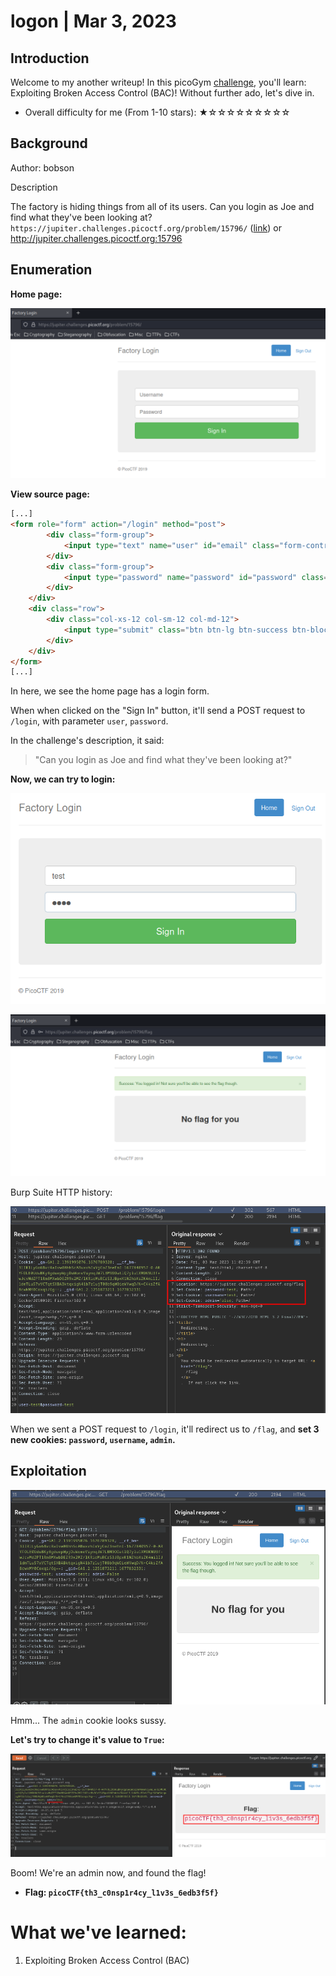 # logon | Mar 3, 2023

## Introduction

Welcome to my another writeup! In this picoGym [challenge](https://play.picoctf.org/practice/challenge/46?category=1&page=1), you'll learn: Exploiting Broken Access Control (BAC)! Without further ado, let's dive in.

- Overall difficulty for me (From 1-10 stars): ★☆☆☆☆☆☆☆☆☆

## Background

Author: bobson

Description

The factory is hiding things from all of its users. Can you login as Joe and find what they've been looking at? `https://jupiter.challenges.picoctf.org/problem/15796/` ([link](https://jupiter.challenges.picoctf.org/problem/15796/)) or http://jupiter.challenges.picoctf.org:15796

## Enumeration

**Home page:**

![](https://raw.githubusercontent.com/siunam321/CTF-Writeups/main/picoGym/Web-Exploitation/logon/images/Pasted%20image%2020230303185914.png)

**View source page:**
```html
[...]
<form role="form" action="/login" method="post">
        <div class="form-group">
            <input type="text" name="user" id="email" class="form-control input-lg" placeholder="Username">
        </div>
        <div class="form-group">
            <input type="password" name="password" id="password" class="form-control input-lg" placeholder="Password">
        </div>
    </div>
    <div class="row">
        <div class="col-xs-12 col-sm-12 col-md-12">
            <input type="submit" class="btn btn-lg btn-success btn-block" value="Sign In">
        </div>
    </div>
</form>
[...]
```

In here, we see the home page has a login form.

When when clicked on the "Sign In" button, it'll send a POST request to `/login`, with parameter `user`, `password`.

In the challenge's description, it said:

> "Can you login as Joe and find what they've been looking at?"

**Now, we can try to login:**

![](https://raw.githubusercontent.com/siunam321/CTF-Writeups/main/picoGym/Web-Exploitation/logon/images/Pasted%20image%2020230303190235.png)

![](https://raw.githubusercontent.com/siunam321/CTF-Writeups/main/picoGym/Web-Exploitation/logon/images/Pasted%20image%2020230303190246.png)

Burp Suite HTTP history:

![](https://raw.githubusercontent.com/siunam321/CTF-Writeups/main/picoGym/Web-Exploitation/logon/images/Pasted%20image%2020230303190337.png)

When we sent a POST request to `/login`, it'll redirect us to `/flag`, and **set 3 new cookies: `password`, `username`, `admin`.**

## Exploitation

![](https://raw.githubusercontent.com/siunam321/CTF-Writeups/main/picoGym/Web-Exploitation/logon/images/Pasted%20image%2020230303190429.png)

Hmm... The `admin` cookie looks sussy.

**Let's try to change it's value to `True`:**

![](https://raw.githubusercontent.com/siunam321/CTF-Writeups/main/picoGym/Web-Exploitation/logon/images/Pasted%20image%2020230303190529.png)

Boom! We're an admin now, and found the flag!

- **Flag: `picoCTF{th3_c0nsp1r4cy_l1v3s_6edb3f5f}`**

# What we've learned:

1. Exploiting Broken Access Control (BAC)
